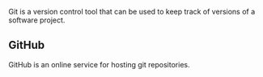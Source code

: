 Git is a version control tool that can be used to keep track of versions of a software project.
## GitHub















GitHub is an online service for hosting git repositories.